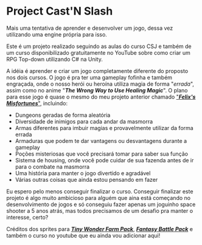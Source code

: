 # Project Cast'N Slash
Mais uma tentativa de aprender e desenvolver um jogo, dessa vez utilizando uma engine própria para isso.

Este é um projeto realizado seguindo as aulas do curso CSJ e também de um curso disponibilizado gratuitamente no YouTube sobre como criar um RPG Top-down utilizando C# na Unity.

A idéia é aprender e criar um jogo completamente diferente do proposto nos dois cursos. O jogo é pra ter uma gameplay fofinha e também engraçada, onde o nosso herói ou heroína utiliza magia de forma "_errada_", assim como no anime "**_The Wrong Way to Use Healing Magic_**".
O plano para esse jogo é quase o mesmo do meu projeto anterior chamado ["**_Felix's Misfortunes_**"](https://github.com/SaruelDustiness/GameProj/), incluindo:
  - Dungeons geradas de forma aleatória
  - Diversidade de inimigos para cada andar da masmorra
  - Armas diferentes para imbuir magias e provavelmente utilizar da forma errada
  - Armaduras que podem te dar vantagens ou desvantagens durante a gameplay
  - Poções misteriosas que você precisará tomar para saber sua função
  - Sistema de housing, onde você pode cuidar de sua fazenda antes de ir para o combate na masmorra
  - Uma história para manter o jogo divertido e agradável
  - Várias outras coisas que ainda estou pensando em fazer

Eu espero pelo menos conseguir finalizar o curso. Conseguir finalizar este projeto é algo muito ambicioso para alguém que aina está começando no desenvolvimento de jogos e só conseguiu fazer apenas um joguinho space shooter a 5 anos atrás, mas todos precisamos de um desafio pra manter o interesse, certo?

Créditos dos sprites para [**_Tiny Wonder Farm Pack_**](https://butterymilk.itch.io/tiny-wonder-farm-asset-pack), [**_Fantasy Battle Pack_**](https://mattwalkden.itch.io/fantasy-battle-pack) e também o curso no youtube que eu ainda vou adicionar aqui!
